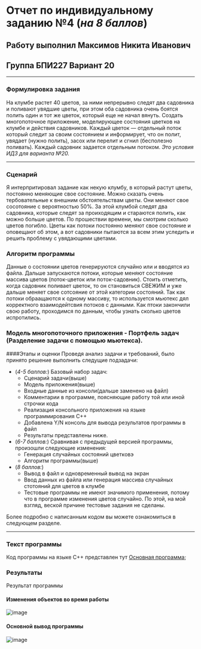 # Отчет по индивидуальному заданию №4 (*на 8 баллов*)
## Работу выполнил Максимов Никита Иванович 
## Группа БПИ227 Вариант 20
___
### Формулировка задания
На клумбе растет 40 цветов, за ними непрерывно следят два садовника и поливают увядшие цветы, при этом оба садовника очень боятся полить один и тот же цветок, который еще не начал вянуть. Создать многопоточное приложение,
моделирующее состояния цветков на клумбе и действия садовников. Каждый цветок — отдельный поток который следит
за своим состоянием и информирует, что он полит, увядает (нужно полить), засох или перелит и сгнил (бесполезно
поливать). Каждый садовник задается отдельным потоком.
*Это условия ИДЗ для варианта №20.*
___
### Сценарий
Я интерпритировал задание как некую клумбу, в который растут цветы, постоянно меняющие свое состояние. Можно сказать очень тербовательные к внешним обстоятельствам цветы. Они меняют свое сосотояние с вероятностью 50%. За этой клумбой следят два садовника, которые следят за проиходящим и стараются полить, как можно больше цветов. По прошествии времени, мы смотрим сколько цветов погибло. Цветы как потоки постоянно меняют свое состояние и оповещают об этом, а вот садовники пытаются за всем этим уследить и решить проблему с увядающими цветами.

### Алгоритм программы
Данные о состоянии цветов генерируются случайно или и вводятся из файла. Дальше запускаются потоки, которые меняют состояние массива цветов (поток-цветок или поток-садовник). Стоить отметить, когда садовник поливает цветок, то он становиться СВЕЖИМ и уже дальше меняет свое сотсояние от этой категории состояний. Так как потоки обраащаются к одному массиву, то используется мьютекс дял корректного взаимодейтсвия потоков с данными. Как птоки закончили свою работу, проходимся по данным, чтобы узнать сколько цветов испротились.

### Модель многопоточного приложения - Портфель задач (Разделение задачи с помощью мьютекса).

####Этапы и оценки
Проведя анализ задачи и требований, было принято решение выполнить следущие подзадачи:
+ (*4-5 баллов:*) Базовый набор задач:
  + Сценарий задачи(выше)
  + Модель приложения(выше)
  + Входные данные из консоли(дальше заменено на файл) 
  + Комментарии в программе, поясняющие работу той или иной строчки кода
  + Реализация консольного приложения на языке программирования С++
  + Добавлена Y/N консоль для вывода результатов программы в файл
  + Результаты представлены ниже.
+ (*6-7 баллов:*) Сравнивая с предыдущей версией программы, произошли следующие изменения:
  + Генерация случайных состояний цветковэ
  + Алгоритм программы(выше)
+ (*8 баллов:*)
  + Вывод в файл и одновременный вывод на экран
  + Ввод данных из файла или генерация массива случайных стотояний для цветов в клумбе
  + Тестовые программы не имеют значимого применения, потому что в программе изменения цветов случайно. По этой, на мой взгляд, веской причине тестовые задания не сделаны.
  
Более подробно с написанным кодом вы можете ознакомиться в следующем разделе.
___
### Текст программы
Код программы на языке С++ представлен тут [Основная программа](IDZ4.cpp);

### Результаты
Результат программы 
#### Изменения объектов во время работы
![image](https://github.com/waksimusss/IDZ4/assets/113054845/33d10cab-8ab1-4d8c-b6fc-7fd9e1330d42)

#### Основной вывод программы
![image](https://github.com/waksimusss/IDZ4/assets/113054845/fdabdaae-d5fc-49b5-b942-b7ffd4b96616)




